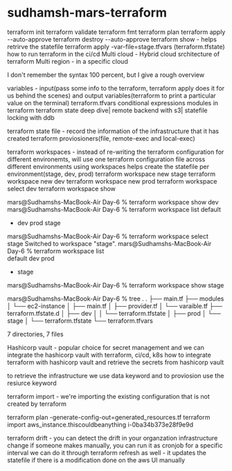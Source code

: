 # sudhamsh-mars-terraform

terraform init
terraform validate
terraform fmt
terraform plan
terraform apply --auto-approve
terraform destroy --auto-approve
terraform show - helps retrirve the statefile
terraform apply -var-file=stage.tfvars
(terraform.tfstate)
how to run terraform in the ci/cd
Multi cloud - Hybrid cloud srchitecture of terraform
Multi region - in a specific cloud

I don't remember the syntax 100 percent, but I give a rough overview

variables - input(pass some info to the terraform, terraform apply does it for us behind the scenes) and output variables(terraform to print a particular value on the terminal)
terraform.tfvars
conditional expressions
modules in terraform
terraform state deep dive| remote backend with s3| statefile locking with ddb

terraform state file - record the information of the infrastructure that it has created
terraform proviosioners(file, remote-exec and local-exec)

terraform workspaces - instead of re-writing the terraform configuration for different environemts, will use one terraform configuration file across different environments using workspaces
helps create the statefile per environment(stage, dev, prod)
terraform workspace new stage
terraform workspace new dev
terraform workspace new prod
terraform workspace select dev
terraform workspace show

mars@Sudhamshs-MacBook-Air Day-6 % terraform workspace show
dev
mars@Sudhamshs-MacBook-Air Day-6 % terraform workspace list
  default
* dev
  prod
  stage

mars@Sudhamshs-MacBook-Air Day-6 % terraform workspace select stage
Switched to workspace "stage".
mars@Sudhamshs-MacBook-Air Day-6 % terraform workspace list        
  default
  dev
  prod
* stage

mars@Sudhamshs-MacBook-Air Day-6 % terraform workspace show
stage

mars@Sudhamshs-MacBook-Air Day-6 % tree .
.
├── main.tf
├── modules
│   └── ec2-instance
│       ├── main.tf
│       ├── provider.tf
│       └── varaible.tf
├── terraform.tfstate.d
│   ├── dev
│   │   └── terraform.tfstate
│   ├── prod
│   └── stage
│       └── terraform.tfstate
└── terraform.tfvars

7 directories, 7 files

Hashicorp vault - popular choice for secret management and we can integrate the hashicorp vault with terraform, ci/cd, k8s
how to integrate terraform with hashicorp vault and retrieve the secrets from hashicorp vault

to retrieve the infrastructure we use data keyword and to proviosion use the resiurce keyword


terraform import - we're importing the existing configuration that is not created by terraform

terraform plan -generate-config-out=generated_resources.tf
terraform import aws_instance.thiscouldbeanything i-0ba34b373e28f9e9d

terraform drift - you can detect the drift in your organzation infrastructure change if someone makes manually, you can run it as cronjob for a specific interval
we can do it through terraform refresh as well - it updates the statefile if there is a modification done on the aws UI manually